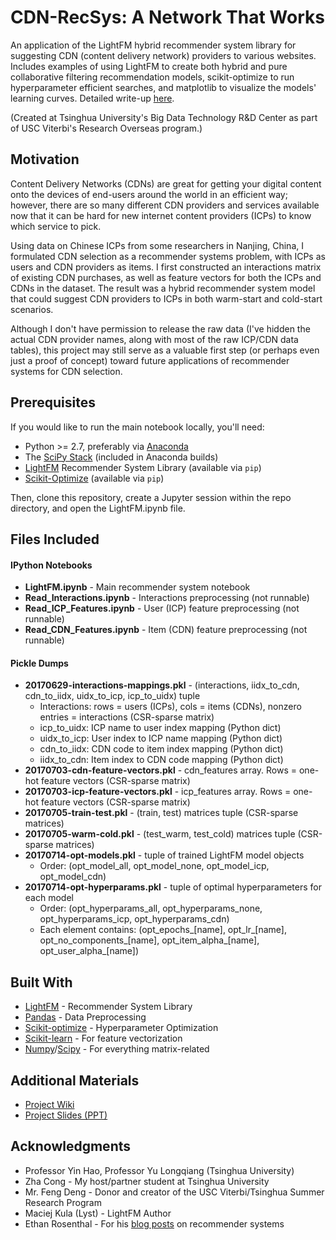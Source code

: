 # CDN-RecSys: A Network That Works

An application of the LightFM hybrid recommender system library for suggesting CDN (content delivery network) 
providers to various websites. Includes examples of using LightFM to create both hybrid and pure collaborative
filtering recommendation models, scikit-optimize to run hyperparameter efficient searches, and matplotlib to
visualize the models' learning curves. Detailed write-up [here](https://github.com/lucashu1/CDN-RecSys/wiki).

(Created at Tsinghua University's Big Data Technology R&D Center as part of USC Viterbi's Research Overseas program.)

## Motivation

Content Delivery Networks (CDNs) are great for getting your digital content onto the devices of end-users
around the world in an efficient way; however, there are so many different CDN providers and services
available now that it can be hard for new internet content providers (ICPs) to know which service to pick.

Using data on Chinese ICPs from some researchers in Nanjing, China, I formulated CDN selection as a recommender systems problem, with ICPs as users and CDN providers as items. I first constructed an interactions matrix of existing CDN purchases, as well as feature vectors for both the ICPs and CDNs in the dataset. The result was a hybrid recommender system model that could suggest CDN providers to ICPs in both warm-start and cold-start scenarios.

Although I don't have permission to release the raw data (I've hidden the actual CDN provider names, along with most of the raw ICP/CDN data tables), this project may still serve as a valuable first step (or perhaps even just a proof of concept) toward future applications of recommender systems for CDN selection.

## Prerequisites

If you would like to run the main notebook locally, you'll need:
* Python >= 2.7, preferably via [Anaconda](https://www.continuum.io/downloads)
* The [SciPy Stack](https://www.scipy.org/stackspec.html) (included in Anaconda builds)
* [LightFM](https://lyst.github.io/lightfm/docs/home.html) Recommender System Library (available via `pip`)
* [Scikit-Optimize](https://scikit-optimize.github.io) (available via `pip`)

Then, clone this repository, create a Jupyter session within the repo directory, and open
the LightFM.ipynb file.

## Files Included

#### IPython Notebooks

* **LightFM.ipynb** - Main recommender system notebook
* **Read_Interactions.ipynb** - Interactions preprocessing (not runnable)
* **Read_ICP_Features.ipynb** - User (ICP) feature preprocessing (not runnable)
* **Read_CDN_Features.ipynb** - Item (CDN) feature preprocessing (not runnable)

#### Pickle Dumps
* **20170629-interactions-mappings.pkl** - (interactions, iidx_to_cdn, cdn_to_iidx, uidx_to_icp, icp_to_uidx) tuple
  * Interactions: rows = users (ICPs), cols = items (CDNs), nonzero entries = interactions (CSR-sparse matrix)
  * icp_to_uidx: ICP name to user index mapping (Python dict)
  * uidx_to_icp: User index to ICP name mapping (Python dict)
  * cdn_to_iidx: CDN code to item index mapping (Python dict)
  * iidx_to_cdn: Item index to CDN code mapping (Python dict)
* **20170703-cdn-feature-vectors.pkl** - cdn_features array. Rows = one-hot feature vectors (CSR-sparse matrix)
* **20170703-icp-feature-vectors.pkl** - icp_features array. Rows = one-hot feature vectors (CSR-sparse matrix)  
* **20170705-train-test.pkl** - (train, test) matrices tuple (CSR-sparse matrices)
* **20170705-warm-cold.pkl** - (test_warm, test_cold) matrices tuple (CSR-sparse matrices)
* **20170714-opt-models.pkl** - tuple of trained LightFM model objects
  * Order: (opt_model_all, opt_model_none, opt_model_icp, opt_model_cdn)
* **20170714-opt-hyperparams.pkl** - tuple of optimal hyperparameters for each model
  * Order: (opt_hyperparams_all, opt_hyperparams_none, opt_hyperparams_icp, opt_hyperparams_cdn)
  * Each element contains: (opt_epochs_[name], opt_lr_[name], opt_no_components_[name], opt_item_alpha_[name], opt_user_alpha_[name])

## Built With

* [LightFM](https://lyst.github.io/lightfm/docs/home.html) - Recommender System Library
* [Pandas](https://pandas.pydata.org) - Data Preprocessing
* [Scikit-optimize](https://scikit-optimize.github.io) - Hyperparameter Optimization
* [Scikit-learn](http://scikit-learn.org/stable/) - For feature vectorization
* [Numpy](http://www.numpy.org)/[Scipy](https://www.scipy.org/scipylib/index.html) - For everything matrix-related

## Additional Materials

* [Project Wiki](https://github.com/lucashu1/CDN-RecSys/wiki)
* [Project Slides (PPT)](https://drive.google.com/open?id=0B9a6HGclbze9SW04V0h3dzVFaXM)

## Acknowledgments

* Professor Yin Hao, Professor Yu Longqiang (Tsinghua University)
* Zha Cong - My host/partner student at Tsinghua University
* Mr. Feng Deng - Donor and creator of the USC Viterbi/Tsinghua Summer Research Program
* Maciej Kula (Lyst) - LightFM Author
* Ethan Rosenthal - For his [blog posts](http://blog.ethanrosenthal.com) on recommender systems
